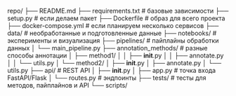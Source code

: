 repo/
├── README.md
├── requirements.txt       # базовые зависимости
├── setup.py               # если делаем пакет
├── Dockerfile             # образ для всего проекта
├── docker-compose.yml     # если планируем несколько сервисов
├── data/                  # необработанные и подготовленные данные
├── notebooks/             # эксперименты и визуализация
├── pipelines/             # пайплайны обработки данных
│   └── main_pipeline.py
├── annotation_methods/    # разные способы аннотации
│   ├── method1/
│   │   ├── __init__.py
│   │   ├── annotate.py
│   │   └── utils.py
│   └── method2/
│       ├── __init__.py
│       ├── annotate.py
│       └── utils.py
├── api/                   # REST API
│   ├── __init__.py
│   ├── app.py             # точка входа FastAPI/Flask
│   └── routes.py          # эндпоинты
├── tests/                 # тесты для методов, пайплайнов и API
└── scripts/ 